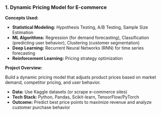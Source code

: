 ### **1. Dynamic Pricing Model for E-commerce**

**Concepts Used:**

- **Statistical Modeling:** Hypothesis Testing, A/B Testing, Sample Size Estimation
- **ML Algorithms:** Regression (for demand forecasting), Classification (predicting user behavior), Clustering (customer segmentation)
- **Deep Learning:** Recurrent Neural Networks (RNN) for time series forecasting
- **Reinforcement Learning:** Pricing strategy optimization

**Project Overview:**

Build a dynamic pricing model that adjusts product prices based on market demand, competitor pricing, and user behavior.

- **Data:** Use Kaggle datasets (or scrape e-commerce sites)
- **Tech Stack:** Python, Pandas, Scikit-learn, TensorFlow/PyTorch
- **Outcome:** Predict best price points to maximize revenue and analyze customer purchase behavior